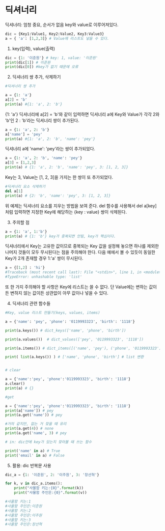 # 딕셔너리

딕셔너리: 엄청 중요, 순서가 없음
key와 value로 이루어져있다.

``` python
dic = {Key1:Value1, Key2:Value2, Key3:Value3}
a = { 'a': [1,2,3]} # Value에 리스트도 넣을 수 있다.
```
1) key(입력), value(출력)
``` python
dic = {1: '이준원'} # key: 1, value: '이준원'
print(dic[1]) # 이준원
print(dic[0]) #key가 없기 때문에 오류
```

2) 딕셔너리 쌍 추가, 삭제하기


``` python
#딕셔너리 쌍 추가

a = {1: 'a'}
a[2] = 'b'
print(a) #{1: 'a', 2: 'b'}
```
{1: 'a'} 딕셔너리에 a[2] = 'b'와 같이 입력하면 딕셔너리 a에 Key와 Value가 각각 2와 'b'인 2 : 'b'라는 딕셔너리 쌍이 추가된다.

``` python
a = {1: 'a', 2: 'b'}
a['name'] = 'pey'
print(a) #{1: 'a', 2: 'b', 'name': 'pey'}
```
딕셔너리 a에 'name': 'pey'라는 쌍이 추가되었다.

``` python
a = {1: 'a', 2: 'b', 'name': 'pey'}
a[3] = [1,2,3]
print(a) # {1: 'a', 2: 'b', 'name': 'pey', 3: [1, 2, 3]}
```
Key는 3, Value는 [1, 2, 3]을 가지는 한 쌍이 또 추가되었다.
``` python
#딕셔너리 요소 삭제하기
del a[1]
print(a) # {2: 'b', 'name': 'pey', 3: [1, 2, 3]}
```
위 예제는 딕셔너리 요소를 지우는 방법을 보여 준다. 
del 함수를 사용해서 del a[key]처럼 입력하면 지정한 Key에 해당하는 {key : value} 쌍이 삭제된다.

3) 주의할 점
``` python
a = {1: 'a', 1:'b'}
print(a) # {1: 'b'} key가 중복되면 안됨, key가 핵심이다.
```
딕셔너리에서 Key는 고유한 값이므로 중복되는 Key 값을 설정해 놓으면 하나를 제외한 나머지 것들이 모두 무시된다는 점을 주의해야 한다. 다음 예에서 볼 수 있듯이 동일한 Key가 2개 존재할 경우 1:'a' 쌍이 무시된다.
``` python
a = {[1,2] : 'hi'}
#Traceback (most recent call last): File "<stdin>", line 1, in <module>
#TypeError: unhashable type: 'list'
```
또 한 가지 주의해야 할 사항은 Key에 리스트는 쓸 수 없다.
단 Value에는 변하는 값이든 변하지 않는 값이든 상관없이 아무 값이나 넣을 수 있다.

4) 딕셔너리 관련 함수들
``` python
#Key, value 리스트 만들기(keys, values, items)

a = {'name': 'pey', 'phone': '0119993323', 'birth': '1118'}

print(a.keys()) # dict_keys(['name', 'phone', 'birth'])

print(a.values())  # dict_values(['pey', '0119993323', '1118'])

print(a.items()) # dict_items([('name', 'pey'), ('phone', '0119993323'), ('birth', '1118')])

print( list(a.keys()) ) # ['name', 'phone', 'birth'] # list 변환
```

``` python

# clear

a = {'name':'pey', 'phone':'0119993323', 'birth': '1118'}
a.clear()
print(a) # {}

#get

a = {'name':'pey', 'phone':'0119993323', 'birth': '1118'}
print(a['name']) # pey
print(a.get('name')) # pey

#거의 같지만, 없는 거 찾을 때 유리
print(a.get(4)) # none
print(a.get('name', 3) # pey

# in: dic안에 key가 있는지 찾아볼 때 쓰는 함수

print('name' in a) # True
print('email' in a) # False
```

5) 활용: dic 반복문 사용

``` python
dic_a = {1: '이준원', 2: '이주원', 3: '장선혁'}

for k, v in dic_a.items():
    print("사물함 키는:{0}".format(k))
    print("사물함 주인은:{0}".format(v))

#사물함 키는:1
#사물함 주인은:이준원
#사물함 키는:2
#사물함 주인은:이주원
#사물함 키는:3
#사물함 주인은:장선혁
```

